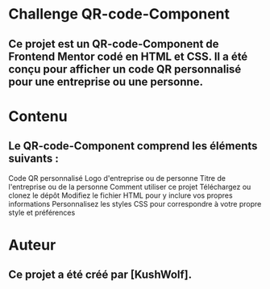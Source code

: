# Challenge QR-code-Component

## Ce projet est un QR-code-Component de Frontend Mentor codé en HTML et CSS. Il a été conçu pour afficher un code QR personnalisé pour une entreprise ou une personne.


# Contenu

## Le QR-code-Component comprend les éléments suivants :

Code QR personnalisé
Logo d'entreprise ou de personne
Titre de l'entreprise ou de la personne
Comment utiliser ce projet
Téléchargez ou clonez le dépôt
Modifiez le fichier HTML pour y inclure vos propres informations
Personnalisez les styles CSS pour correspondre à votre propre style et préférences

# Auteur

## Ce projet a été créé par [KushWolf].
